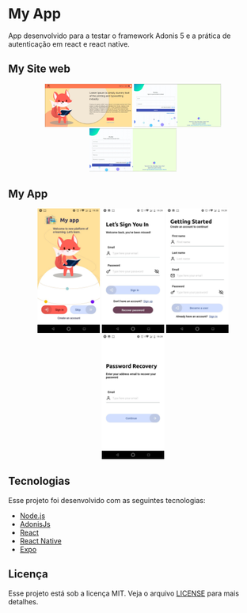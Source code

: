 ﻿# My App
 
App desenvolvido para a testar o framework  Adonis 5 e a prática de autenticação em react e react native.
 
## My Site web

<p align="center">
 <img src="imagesReadme/foxWeb.jpeg" alt="Tela 1" width="35%" />

 <img src="imagesReadme/signWeb.jpeg" alt="Tela 2" width="35%"/>
 
 <img src="imagesReadme/startWeb.jpeg" alt="Tela 3" width="35%" />

 
</p>

## My App 

<p align="center">
 <img src="imagesReadme/fox.jpeg" alt="Tela 9" width="25%" />

 <img src="imagesReadme/sign.jpeg" alt="Tela 10" width="25%"/>
 
<img src="imagesReadme/start.jpeg" alt="Tela 11" width="25%" />

<img src="imagesReadme/recover.jpeg" alt="Tela 11" width="25%" />

</p>


## Tecnologias

Esse projeto foi desenvolvido com as seguintes tecnologias:

- [Node.js](https://nodejs.org/en/)
- [AdonisJs](https://preview.adonisjs.com/)
- [React](https://reactjs.org)
- [React Native](https://facebook.github.io/react-native/)
- [Expo](https://expo.io/)

## Licença

Esse projeto está sob a licença MIT. Veja o arquivo [LICENSE](LICENSE.md) para mais detalhes.

